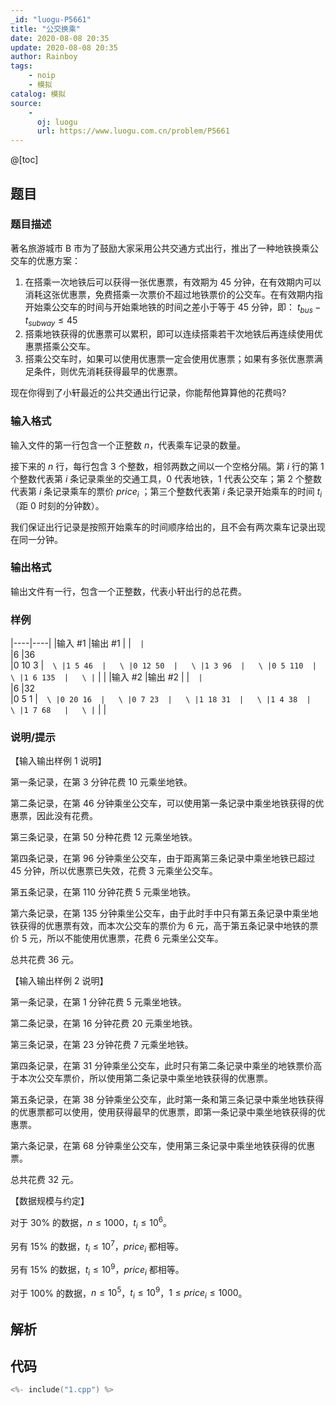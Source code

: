 ```yaml
---
_id: "luogu-P5661"
title: "公交换乘"
date: 2020-08-08 20:35
update: 2020-08-08 20:35
author: Rainboy
tags:
    - noip
    - 模拟
catalog: 模拟
source: 
    - 
      oj: luogu
      url: https://www.luogu.com.cn/problem/P5661
---
```


@[toc]

## 题目



### 题目描述

著名旅游城市 B 市为了鼓励大家采用公共交通方式出行，推出了一种地铁换乘公交车的优惠方案：
1. 在搭乘一次地铁后可以获得一张优惠票，有效期为 45 分钟，在有效期内可以消耗这张优惠票，免费搭乘一次票价不超过地铁票价的公交车。在有效期内指开始乘公交车的时间与开始乘地铁的时间之差小于等于 45 分钟，即：
$t_{bus} - t_{subway} \leq 45$
2. 搭乘地铁获得的优惠票可以累积，即可以连续搭乘若干次地铁后再连续使用优惠票搭乘公交车。
3. 搭乘公交车时，如果可以使用优惠票一定会使用优惠票；如果有多张优惠票满足条件，则优先消耗获得最早的优惠票。

现在你得到了小轩最近的公共交通出行记录，你能帮他算算他的花费吗?



### 输入格式
输入文件的第一行包含一个正整数 $n$，代表乘车记录的数量。

接下来的 $n$ 行，每行包含 3 个整数，相邻两数之间以一个空格分隔。第 $i$ 行的第 1 个整数代表第 $i$ 条记录乘坐的交通工具，0 代表地铁，1 代表公交车；第 2 个整数代表第 $i$ 条记录乘车的票价 $price_i$ ；第三个整数代表第 $i$ 条记录开始乘车的时间 $t_i$（距 0 时刻的分钟数）。

我们保证出行记录是按照开始乘车的时间顺序给出的，且不会有两次乘车记录出现在同一分钟。



### 输出格式

输出文件有一行，包含一个正整数，代表小轩出行的总花费。



### 样例

|----|----|
|输入 #1  |输出 #1  |
|```  |```  \
|6  |36  \
|0 10 3  |```  \
|1 5 46  |   \
|0 12 50  |   \
|1 3 96  |   \
|0 5 110  |   \
|1 6 135  |   \
|```  |   |
|输入 #2  |输出 #2  |
|```  |```  \
|6  |32  \
|0 5 1  |```  \
|0 20 16  |   \
|0 7 23  |   \
|1 18 31  |   \
|1 4 38  |   \
|1 7 68   |   \
|```  |   |



### 说明/提示
【输入输出样例 1 说明】

第一条记录，在第 3 分钟花费 10 元乘坐地铁。

第二条记录，在第 46 分钟乘坐公交车，可以使用第一条记录中乘坐地铁获得的优惠票，因此没有花费。

第三条记录，在第 50 分种花费 12 元乘坐地铁。

第四条记录，在第 96 分钟乘坐公交车，由于距离第三条记录中乘坐地铁已超过 45 分钟，所以优惠票已失效，花费 3 元乘坐公交车。

第五条记录，在第 110 分钟花费 5 元乘坐地铁。

第六条记录，在第 135 分钟乘坐公交车，由于此时手中只有第五条记录中乘坐地铁获得的优惠票有效，而本次公交车的票价为 6 元，高于第五条记录中地铁的票价 5 元，所以不能使用优惠票，花费 6 元乘坐公交车。

总共花费 36 元。 

【输入输出样例 2 说明】

第一条记录，在第 1 分钟花费 5 元乘坐地铁。

第二条记录，在第 16 分钟花费 20 元乘坐地铁。

第三条记录，在第 23 分钟花费 7 元乘坐地铁。

第四条记录，在第 31 分钟乘坐公交车，此时只有第二条记录中乘坐的地铁票价高于本次公交车票价，所以使用第二条记录中乘坐地铁获得的优惠票。

第五条记录，在第 38 分钟乘坐公交车，此时第一条和第三条记录中乘坐地铁获得的优惠票都可以使用，使用获得最早的优惠票，即第一条记录中乘坐地铁获得的优惠票。

第六条记录，在第 68 分钟乘坐公交车，使用第三条记录中乘坐地铁获得的优惠票。

总共花费 32 元。 


【数据规模与约定】

对于 $30\%$ 的数据，$n \leq 1000$，$t_i \leq 10^6$。

另有 $15\%$ 的数据，$t_i \leq 10^7$，$price_i$ 都相等。

另有 $15\%$ 的数据，$t_i \leq 10^9$，$price_i$ 都相等。

对于 $100\%$ 的数据，$n \leq 10^5$，$t_i \leq 10^9$，$1 \leq price_i \leq 1000$。


## 解析


## 代码

```c
<%- include("1.cpp") %>
```
